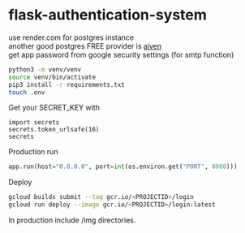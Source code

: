 # flask-authentication-system

use render.com for postgres instance\
another good postgres FREE provider is [aiven](https://aiven.io/)\
get app password from google security settings (for smtp function)

```bash
python3 -m venv/venv
source venv/bin/activate
pip3 install -r requirements.txt
touch .env
```

Get your SECRET_KEY with

```
import secrets
secrets.token_urlsafe(16)
secrets
```

Production run

```py
app.run(host="0.0.0.0", port=int(os.environ.get("PORT", 8080)))
```

Deploy

```bash
gcloud builds submit --tag gcr.io/<PROJECTID>/login
gcloud run deploy --image gcr.io/<PROJECTID>/login:latest
```

In production include /img directories.
